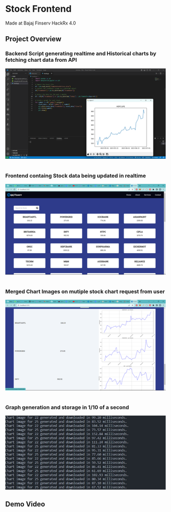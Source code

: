 <h1>Stock Frontend</h1> 
Made at Bajaj Finserv HackRx 4.0

<h2>Project Overview</h2>

<h3>Backend Script generating realtime and Historical charts by fetching chart data from API</h3>
<img src="./public/images/Screenshot 2023-07-18 235216.png">
<br>
<br>

<h3>Frontend containg Stock data being updated in realtime</h3>
<img src="./public/images/Screenshot 2023-07-22 093716.png">
<br>
<br>

<h3>Merged Chart Images on mutiple stock chart request from user</h3>
<img src="./public/images/Screenshot 2023-07-22 093732.png">
<br>
<br>

<h3>Graph generation and storage in 1/10 of a second</h3>
<img src="./public/images/WhatsApp Image 2023-07-22 at 12.34.28 PM.jpeg">

<h2>Demo Video</h2>



